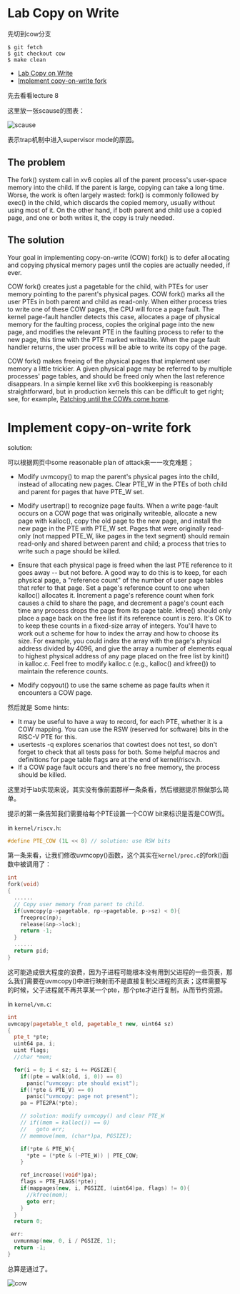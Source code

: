 # Lab Copy on Write
先切到cow分支
```Linux
$ git fetch
$ git checkout cow
$ make clean
```
- [Lab Copy on Write](#lab-copy-on-write)
- [Implement copy-on-write fork](#implement-copy-on-write-fork)

先去看看lecture 8

这里放一张scause的图表：

![scause](/img/scause.png)

表示trap机制中进入supervisor mode的原因。

<h2>The problem</h2>


The fork() system call in xv6 copies all of the parent process's
user-space memory into the child. If the parent is large, copying can
take a long time. Worse, the work is often largely wasted:
fork() is commonly followed by exec() in the child, which 
discards the copied memory, usually without using most of it.
On the other hand, if both parent and child use a copied page, and one or both
writes it, the copy is truly needed.

<h2>The solution</h2>

Your goal in implementing copy-on-write (COW) fork() is to defer allocating and
copying physical memory pages until the copies are actually
needed, if ever.

<p>
COW fork() creates just a pagetable for the child, with PTEs for user
memory pointing to the parent's physical pages. COW fork() marks all
the user PTEs in both parent and child as read-only. When either
process tries to write one of these COW pages, the CPU will force a
page fault. The kernel page-fault handler detects this case, allocates
a page of physical memory for the faulting process, copies the
original page into the new page, and modifies the relevant PTE in the
faulting process to refer to the new page, this time with the PTE
marked writeable. When the page fault handler returns, the user
process will be able to write its copy of the page.

</p>

<p>
COW fork() makes freeing of the physical pages that implement user
memory a little trickier. A given physical page may be referred to by
multiple processes' page tables, and should be freed only when the
last reference disappears.  In a simple kernel like xv6 this
bookkeeping is reasonably straightforward, but in production kernels
this can be difficult to get right; see, for example,
<a href="https://lwn.net/Articles/849638/">Patching until the COWs
come home</a>.

</p>

# Implement copy-on-write fork

solution:

可以根据网页中some reasonable plan of attack来一一攻克难题；

* Modify uvmcopy() to map the parent's physical pages into the child, instead of allocating new pages. Clear PTE_W in the PTEs of both child and parent for pages that have PTE_W set.
  
* Modify usertrap() to recognize page faults. When a write page-fault occurs on a COW page that was originally writeable, allocate a new page with kalloc(), copy the old page to the new page, and install the new page in the PTE with PTE_W set. Pages that were originally read-only (not mapped PTE_W, like pages in the text segment) should remain read-only and shared between parent and child; a process that tries to write such a page should be killed.

* Ensure that each physical page is freed when the last PTE reference to it goes away -- but not before. A good way to do this is to keep, for each physical page, a "reference count" of the number of user page tables that refer to that page. Set a page's reference count to one when kalloc() allocates it. Increment a page's reference count when fork causes a child to share the page, and decrement a page's count each time any process drops the page from its page table. kfree() should only place a page back on the free list if its reference count is zero. It's OK to to keep these counts in a fixed-size array of integers. You'll have to work out a scheme for how to index the array and how to choose its size. For example, you could index the array with the page's physical address divided by 4096, and give the array a number of elements equal to highest physical address of any page placed on the free list by kinit() in kalloc.c. Feel free to modify kalloc.c (e.g., kalloc() and kfree()) to maintain the reference counts.

* Modify copyout() to use the same scheme as page faults when it encounters a COW page.

然后就是
Some hints:

* It may be useful to have a way to record, for each PTE, whether it is a COW mapping. You can use the RSW (reserved for software) bits in the RISC-V PTE for this.
* usertests -q explores scenarios that cowtest does not test, so don't forget to check that all tests pass for both.
Some helpful macros and definitions for page table flags are at the end of kernel/riscv.h.
* If a COW page fault occurs and there's no free memory, the process should be killed.

这里对于lab实现来说，其实没有像前面那样一条条看，然后根据提示照做那么简单。

提示的第一条告知我们需要给每个PTE设置一个COW bit来标识是否是COW页。

in `kernel/riscv.h`:

```CPP
#define PTE_COW (1L << 8) // solution: use RSW bits
```

第一条来看，让我们修改uvmcopy()函数，这个其实在`kernel/proc.c`的fork()函数中被调用了：

```CPP
int
fork(void)
{
  ......
  // Copy user memory from parent to child.
  if(uvmcopy(p->pagetable, np->pagetable, p->sz) < 0){
    freeproc(np);
    release(&np->lock);
    return -1;
  }
  ......
  return pid;
}
```

这可能造成很大程度的浪费，因为子进程可能根本没有用到父进程的一些页表，那么我们需要在uvmcopy()中进行映射而不是直接复制父进程的页表；这样需要写的时候，父子进程就不再共享某一个pte，那个pte才进行复制，从而节约资源。

in `kernel/vm.c`:

```CPP
int
uvmcopy(pagetable_t old, pagetable_t new, uint64 sz)
{
  pte_t *pte;
  uint64 pa, i;
  uint flags;
  //char *mem;

  for(i = 0; i < sz; i += PGSIZE){
    if((pte = walk(old, i, 0)) == 0)
      panic("uvmcopy: pte should exist");
    if((*pte & PTE_V) == 0)
      panic("uvmcopy: page not present");
    pa = PTE2PA(*pte);

    // solution: modify uvmcopy() and clear PTE_W
    // if((mem = kalloc()) == 0)
    //   goto err;
    // memmove(mem, (char*)pa, PGSIZE);

    if(*pte & PTE_W){
      *pte = (*pte & (~PTE_W)) | PTE_COW;
    }

    ref_increase((void*)pa);
    flags = PTE_FLAGS(*pte);
    if(mappages(new, i, PGSIZE, (uint64)pa, flags) != 0){
      //kfree(mem);
      goto err;
    }
  }
  return 0;

 err:
  uvmunmap(new, 0, i / PGSIZE, 1);
  return -1;
}
```

总算是通过了。

![cow](/img/grade-lab-cow.png)